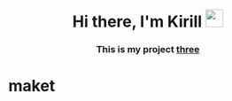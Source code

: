 <h1 align="center">Hi there, I'm Kirill
<img src="https://github.com/blackcater/blackcater/raw/main/images/Hi.gif" height="32"/></h1>
<h3 align="center">This is my project <a href="https://andreyevkirill.github.io/project-three/">three</a></h3>
<h1>maket</h1> <a https://www.figma.com/file/CLNKPwO71xz24R66BFTnri/%D0%BF%D1%80%D0%BE%D0%B4%D0%B2%D0%B8%D0%B6%D0%B5%D0%BD%D0%B8%D0%B5-%D0%B1%D0%B8%D0%B7%D0%BD%D0%B5%D1%81%D0%B0-(Copy)-(Copy)?node-id=1%3A2</a
